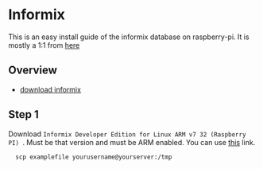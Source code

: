 # Informix
This is an easy install guide of the informix database on
raspberry-pi. It is mostly a 1:1 from [here](https://www.raspberrypi.org/forums/viewtopic.php?f=37&t=97199)

## Overview 
- [download informix](#Step-1)



## Step 1
Download `Informix Developer Edition for Linux ARM v7 32 (Raspberry PI) `. Must be
that version and must be ARM enabled.
You can use [this](https://www.ibm.com/products/informix/editions) link.

```
  scp examplefile yourusername@yourserver:/tmp

```
  

